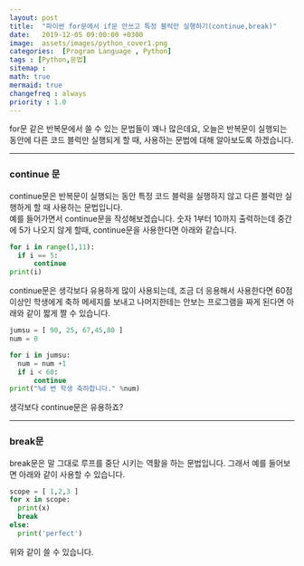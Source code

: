 ```yaml
---
layout: post
title:  "파이썬 for문에서 if문 안쓰고 특정 블럭만 실행하기(continue,break)"
date:   2019-12-05 09:00:00 +0300
image:  assets/images/python_cover1.png
categories:  [Program Language , Python]
tags : [Python,문법]
sitemap :
math: true
mermaid: true
changefreq : always
priority : 1.0
---
```


for문 같은 반복문에서 쓸 수 있는 문법들이 꽤나 많은데요, 오늘은 반복문이 실행되는 동안에 다른 코드 블럭만 실행되게 할 때, 사용하는 문법에 대해 알아보도록 하겠습니다.  

-------


### continue 문   

continue문은 반복문이 실행되는 동안 특정 코드 블럭을 실행하지 않고 다른 블럭만 실행하게 할 때 사용하는 문법입니다.  
예를 들어가면서 continue문을 작성해보겠습니다. 숫자 1부터 10까지 출력하는데 중간에 5가 나오지 않게 할때, continue문을 사용한다면 아래와 같습니다.  

```python
for i in range(1,11):
  if i == 5:
      continue
print(i)
```

continue문은 생각보다 유용하게 많이 사용되는데, 조금 더 응용해서 사용한다면 60점 이상인 학생에게 축하 메세지를 보내고 나머지한테는 안보는 프로그램을 짜게 된다면 아래와 같이 짧게 짤 수 있습니다.  

```python
jumsu = [ 90, 25, 67,45,80 ]
num = 0 

for i in jumsu:
  num = num +1 
  if i < 60:
      continue
print("%d 번 학생 축하합니다." %num)
```

생각보다 continue문은 유용하죠?

-------

### break문  

break문은 말 그대로 루프를 중단 시키는 역활을 하는 문법입니다. 그래서 예를 들어보면 아래와 같이 사용할 수 있습니다.  

```python
scope = [ 1,2,3 ] 
for x in scope:
  print(x)
  break
else:
  print('perfect')
```

위와 같이 쓸 수 있습니다. 

